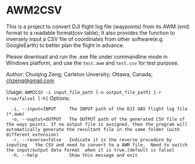 # AWM2CSV
This is a project to convert DJI flight log file (waypoints) from its AWM (xml) format to a readable format(csv table); It also provides the function to inversely input a CSV file of coordinates from other software(e.g. GoogleEarth) to better plan the flight in advance.  

Please download and run the .exe file under commandline mode in Windows platform, and use the ```test.awm``` and ```test.csv``` for test purpose.  

Author: Chuiqing Zeng; Carleton Unversity; Ottawa, Canada; chzeng@gmail.com

Usage: ```AWM2CSV -i input_file_path [-o output_file_path] [-r true/false] [-h]```
Options:
```
  -i, --input=INPUT     The INPUT path of the DJI UAV flight log file (*.awm)
  -o, --ouptut=OUTPUT   The OUTPUT path of the generated CSV file of the ways points. If no output file is assigned, then the program will automatically generate the resultant file in the same folder (with different extension)
  -r, --reverse=false   Indicate it is the reverse procedure by inputing   the CSV and need to convert to a AWM file,  Need to switch the input/output data format  when it is true.[default is false]
  -h, --help            Show this message and exit
```
